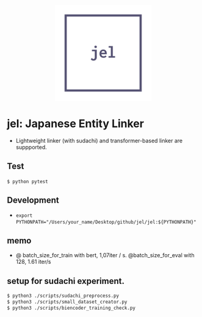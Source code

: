 <p align="center"><img width="50%" src="docs/jel-logo.png"></p>

# jel: Japanese Entity Linker
* Lightweight linker (with sudachi) and transformer-based linker are suppported.

## Test
`$ python pytest`

## Development
*  `export PYTHONPATH="/Users/your_name/Desktop/github/jel/jel:${PYTHONPATH}"`

## memo
* @ batch_size_for_train with bert, 1,07iter / s. @batch_size_for_eval with 128, 1.61 iter/s

## setup for sudachi experiment.
```
$ python3 ./scripts/sudachi_preprocess.py
$ python3 ./scripts/small_dataset_creator.py
$ python3 ./scripts/biencoder_training_check.py
```